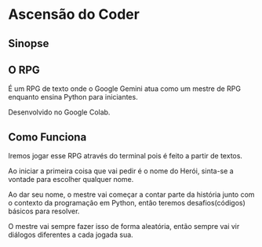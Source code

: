 # **Ascensão do Coder**

## Sinopse 


## O RPG
É um RPG de texto onde o Google Gemini atua como um mestre de RPG enquanto ensina Python para iniciantes.

Desenvolvido no Google Colab.

## Como Funciona
Iremos jogar esse RPG através do terminal pois é feito a partir de textos.

Ao iniciar a primeira coisa que vai pedir é o nome do Herói, sinta-se a vontade para escolher qualquer nome.

Ao dar seu nome, o mestre vai começar a contar parte da história junto com o contexto da programação em Python, então teremos desafios(códigos) básicos para resolver.

O mestre vai sempre fazer isso de forma aleatória, então sempre vai vir diálogos diferentes a cada jogada sua.
